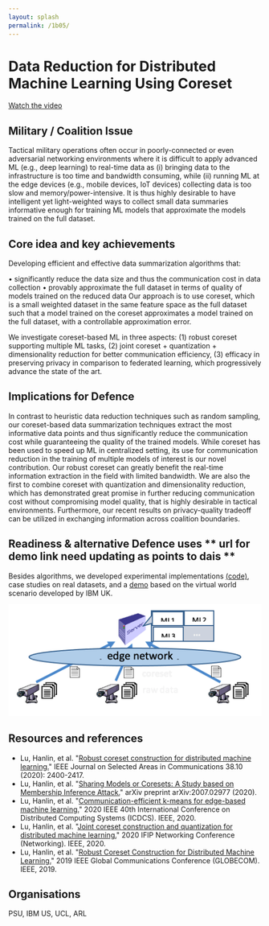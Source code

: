```yaml
---
layout: splash
permalink: /1b05/
---
```


# Data Reduction for Distributed Machine Learning Using Coreset

[Watch the video](https://ibm.box.com/s/xh3t2v7wdjmhwocmxys4q324z411lxm1)

## Military / Coalition Issue
Tactical military operations often occur in poorly-connected or even adversarial networking environments where it is difficult to apply advanced ML (e.g., deep learning) to real-time data as (i) bringing data to the infrastructure is too time and bandwidth consuming, while (ii) running ML at the edge devices (e.g., mobile devices, IoT devices) collecting data is too slow and memory/power-intensive. It is thus highly desirable to have intelligent yet light-weighted ways to collect small data summaries informative enough for training ML models that approximate the models trained on the full dataset. 

## Core idea and key achievements
Developing efficient and effective data summarization algorithms that:

•	significantly reduce the data size and thus the communication cost in data collection
•	provably approximate the full dataset in terms of quality of models trained on the reduced data
Our approach is to use coreset, which is a small weighted dataset in the same feature space as the full dataset such that a model trained on the coreset approximates a model trained on the full dataset, with a controllable approximation error. 

We investigate coreset-based ML in three aspects:
(1) robust coreset supporting multiple ML tasks, 
(2) joint coreset + quantization + dimensionality reduction for better communication efficiency,
(3) efficacy in preserving privacy in comparison to federated learning,
which progressively advance the state of the art.


## Implications for Defence
In contrast to heuristic data reduction techniques such as random sampling, our coreset-based data summarization techniques extract the most informative data points and thus significantly reduce the communication cost while guaranteeing the quality of the trained models. While coreset has been used to speed up ML in centralized setting, its use for communication reduction in the training of multiple models of interest is our novel contribution. Our robust coreset can greatly benefit the real-time information extraction in the field with limited bandwidth.  We are also the first to combine coreset with quantization and dimensionality reduction, which has demonstrated great promise in further reducing communication cost without compromising model quality, that is highly desirable in tactical environments. Furthermore, our recent results on privacy-quality tradeoff can be utilized in exchanging information across coalition boundaries. 

## Readiness & alternative Defence uses  ** url for demo link need updating as points to dais **
Besides algorithms, we developed experimental implementations [(code)](https://github.com/hllmathcs/JSAC_RCC_codes), case studies on real datasets, and a [demo](https://dais-ita.org/node/5459) based on the virtual world scenario developed by IBM UK. 

![image info](/dais/achievements/images/1b05-fig1.png)

## Resources and references
* Lu, Hanlin, et al. "[Robust coreset construction for distributed machine learning.](/doc-5512/)" IEEE Journal on Selected Areas in Communications 38.10 (2020): 2400-2417.
* Lu, Hanlin, et al. "[Sharing Models or Coresets: A Study based on Membership Inference Attack.](/doc-6051)" arXiv preprint arXiv:2007.02977 (2020).
* Lu, Hanlin, et al. "[Communication-efficient k-means for edge-based machine learning.](/doc-6053)" 2020 IEEE 40th International Conference on Distributed Computing Systems (ICDCS). IEEE, 2020.
* Lu, Hanlin, et al. "[Joint coreset construction and quantization for distributed machine learning.](/doc-5516/)" 2020 IFIP Networking Conference (Networking). IEEE, 2020.
* Lu, Hanlin, et al. "[Robust Coreset Construction for Distributed Machine Learning.](/doc-4903/)" 2019 IEEE Global Communications Conference (GLOBECOM). IEEE, 2019.

## Organisations
PSU, IBM US, UCL, ARL
